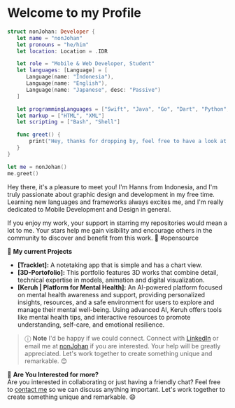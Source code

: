 <!--
**HadHanns/HadHanns** is a ✨ _special_ ✨ repository because its `README.md` (this file) appears on your GitHub profile.

Here are some ideas to get you started:

- 🔭 I’m currently working on ...
- 🌱 I’m currently learning ...
- 👯 I’m looking to collaborate on ...
- 🤔 I’m looking for help with ...
- 💬 Ask me about ...
- 📫 How to reach me: ...
- 😄 Pronouns: ...
- ⚡ Fun fact: ...
-->

# Welcome to my Profile

```swift
struct nonJohan: Developer {
   let name = "nonJohan"
   let pronouns = "he/him"
   let location: Location = .IDR 

   let role = "Mobile & Web Developer, Student"
   let languages: [Language] = [
      Language(name: "Indonesia"), 
      Language(name: "English"), 
      Language(name: "Japanese", desc: "Passive")
   ]

   let programmingLanguages = ["Swift", "Java", "Go", "Dart", "Python", "SQL", "React"]
   let markup = ["HTML", "XML"]
   let scripting = ["Bash", "Shell"]

   func greet() {
       print("Hey, thanks for dropping by, feel free to have a look at my work! 👋")
   }
}

let me = nonJohan()
me.greet()
```

Hey there, it's a pleasure to meet you! I'm Hanns from Indonesia, and I'm truly passionate about graphic design and development in my free time. Learning new languages and frameworks always excites me, and I'm really dedicated to Mobile Development and Design in general.

If you enjoy my work, your support in starring my repositories would mean a lot to me. Your stars help me gain visibility and encourage others in the community to discover and benefit from this work. 🌟 #opensource

🚀 **My current Projects**
- **[Tracklet]:** A notetaking app that is simple and has a chart view.
- **[3D-Portofolio]:** This portfolio features 3D works that combine detail, technical expertise in models, animation and digital visualization.
- **[Keruh | Platform for Mental Health]:** An AI-powered platform focused on mental health awareness and support, providing personalized insights, resources, and a safe environment for users to explore and manage their mental well-being. Using advanced AI, Keruh offers tools like mental health tips, and interactive resources to promote understanding, self-care, and emotional resilience.


> ⓘ **Note** 
I'd be happy if we could connect. Connect with [LinkedIn](wait) or email me at [nonJohan](wait) if you are interested. Your help will be greatly appreciated. Let's work together to create something unique and remarkable. 😊

💪 **Are You Interested for more?** <br/>
Are you interested in collaborating or just having a friendly chat? Feel free to [contact me](wait) so we can discuss anything important. Let's work together to create something unique and remarkable. 😄

<!-- **Let's Connect** 🤝   -->
<!-- [![LinkedIn](https://img.icons8.com/ios-filled/50/000000/linkedin.png)]() -->


